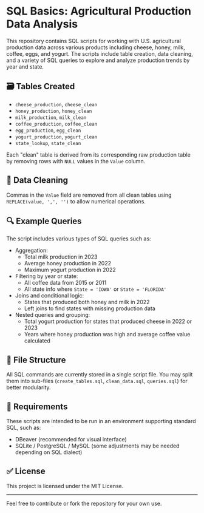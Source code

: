# SQL Basics: Agricultural Production Data Analysis

This repository contains SQL scripts for working with U.S. agricultural production data across various products including cheese, honey, milk, coffee, eggs, and yogurt. The scripts include table creation, data cleaning, and a variety of SQL queries to explore and analyze production trends by year and state.

## 🗃️ Tables Created

- `cheese_production`, `cheese_clean`
- `honey_production`, `honey_clean`
- `milk_production`, `milk_clean`
- `coffee_production`, `coffee_clean`
- `egg_production`, `egg_clean`
- `yogurt_production`, `yogurt_clean`
- `state_lookup`, `state_clean`

Each "clean" table is derived from its corresponding raw production table by removing rows with `NULL` values in the `Value` column.

## 🧼 Data Cleaning

Commas in the `Value` field are removed from all clean tables using `REPLACE(value, ',', '')` to allow numerical operations.

## 🔍 Example Queries

The script includes various types of SQL queries such as:

- Aggregation:
  - Total milk production in 2023
  - Average honey production in 2022
  - Maximum yogurt production in 2022
- Filtering by year or state:
  - All coffee data from 2015 or 2011
  - All state info where `State = 'IOWA'` or `State = 'FLORIDA'`
- Joins and conditional logic:
  - States that produced both honey and milk in 2022
  - Left joins to find states with missing production data
- Nested queries and grouping:
  - Total yogurt production for states that produced cheese in 2022 or 2023
  - Years where honey production was high and average coffee value calculated

## 📁 File Structure

All SQL commands are currently stored in a single script file. You may split them into sub-files (`create_tables.sql`, `clean_data.sql`, `queries.sql`) for better modularity.

## 📌 Requirements

These scripts are intended to be run in an environment supporting standard SQL, such as:

- DBeaver (recommended for visual interface)
- SQLite / PostgreSQL / MySQL (some adjustments may be needed depending on SQL dialect)

## ✅ License

This project is licensed under the MIT License.

---

Feel free to contribute or fork the repository for your own use.
